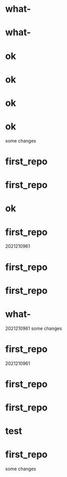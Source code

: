 # what-
# what-
# ok
# ok
# ok
# ok
some changes
# first_repo
# first_repo
# ok
# first_repo
2021210961
# first_repo
# first_repo
# what-
2021210961
some changes
# first_repo
2021210961
# first_repo
# first_repo
# test
# first_repo
some changes
